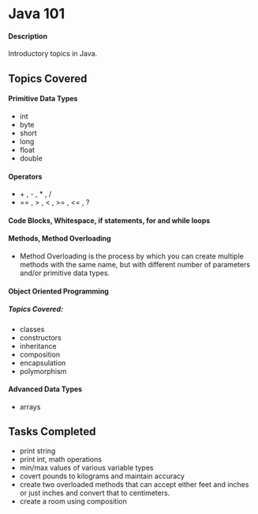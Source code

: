 # Java 101

#### Description
Introductory topics in Java.

## Topics Covered

#### Primitive Data Types
* int
* byte
* short
* long
* float
* double

#### Operators
* \+ , - , * , /
* == , > , < , >= , <= , ?

#### Code Blocks, Whitespace, if statements, for and while loops

#### Methods, Method Overloading
* Method Overloading is the process by which you can create multiple methods with the same name, but with different number of parameters and/or primitive data types.

#### Object Oriented Programming
##### Topics Covered:
* classes
* constructors
* inheritance
* composition
* encapsulation
* polymorphism

#### Advanced Data Types
* arrays

## Tasks Completed
* print string
* print int, math operations
* min/max values of various variable types
* covert pounds to kilograms and maintain accuracy
* create two overloaded methods that can accept either feet and inches or just inches and convert that to centimeters.
* create a room using composition

